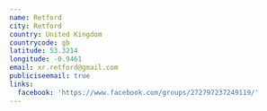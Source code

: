```yaml
---
name: Retford
city: Retford
country: United Kingdom
countrycode: gb
latitude: 53.3214
longitude: -0.9461
email: xr.retford@gmail.com
publiciseemail: true
links:
  facebook: 'https://www.facebook.com/groups/272797237249119/'
---
```


